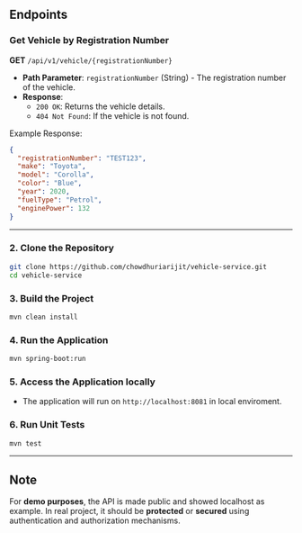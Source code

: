 
## Endpoints

### Get Vehicle by Registration Number

**GET** `/api/v1/vehicle/{registrationNumber}`

- **Path Parameter**: `registrationNumber` (String) - The registration number of the vehicle.
- **Response**:
  - `200 OK`: Returns the vehicle details.
  - `404 Not Found`: If the vehicle is not found.

Example Response:
```json
{
  "registrationNumber": "TEST123",
  "make": "Toyota",
  "model": "Corolla",
  "color": "Blue",
  "year": 2020,
  "fuelType": "Petrol",
  "enginePower": 132
}
```

---

### 2. Clone the Repository
```bash
git clone https://github.com/chowdhuriarijit/vehicle-service.git
cd vehicle-service
```

### 3. Build the Project
```bash
mvn clean install
```

### 4. Run the Application
```bash
mvn spring-boot:run
```

### 5. Access the Application locally
- The application will run on `http://localhost:8081` in local enviroment.

### 6. Run Unit Tests
```bash
mvn test
```

---

## Note
For **demo purposes**, the API is made public and showed localhost as example. In real project, it should be **protected** or **secured** using authentication and authorization mechanisms.